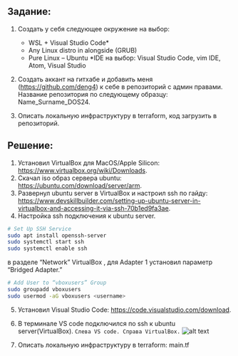 ## Задание:
1. Создать у себя следующее окружение на выбор:
    - WSL + Visual Studio Code*
    - Any Linux distro in alongside (GRUB) 
    - Pure Linux – Ubuntu 
*IDE на выбор: Visual Studio Code, vim IDE, Atom, Visual Studio 

2. Создать аккант на гитхабе и добавить меня (https://github.com/deng4) к себе в репозиторий с админ правами. 
Название репозитория по следующему образцу: Name_Surname_DOS24.

3. Описать локальную инфраструктуру в terraform, код загрузить в репозиторий.

## Решение:
1.  Установил VirtualBox для MacOS/Apple Silicon: https://www.virtualbox.org/wiki/Downloads.
2. Скачал iso образ сервера ubuntu: https://ubuntu.com/download/server/arm.
3. Развернул ubuntu server в VirtualBox и настроил ssh по гайду: https://www.devskillbuilder.com/setting-up-ubuntu-server-in-virtualbox-and-accessing-it-via-ssh-70b1ed9fa3ae.
4. Настройка ssh подключения к ubuntu server.
```bash
# Set Up SSH Service
sudo apt install openssh-server
sudo systemctl start ssh
sudo systemctl enable ssh
```
в разделе “Network” VirtualBox , для Adapter 1 установил параметр “Bridged Adapter.”

```bash
# Add User to “vboxusers” Group
sudo groupadd vboxusers
sudo usermod -aG vboxusers <username>
```
5. Установил Visual Studio Code: https://code.visualstudio.com/download.
6. В терминале VS code подключился по ssh к ubuntu server(VirtualBox).
```Слева VS code. Справа VirtualBox.```
![alt text](image-1.png)

7. Описать локальную инфраструктуру в terraform: main.tf
